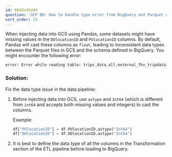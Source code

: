 ```yaml
---
id: 66d3c42dd4
question: 'GCP BQ: How to handle type error from BigQuery and Parquet data?'
sort_order: 23
---
```


When injecting data into GCS using Pandas, some datasets might have missing values in the `DOlocationID` and `PUlocationID` columns. By default, Pandas will cast these columns as `float`, leading to inconsistent data types between the Parquet files in GCS and the schema defined in BigQuery. You might encounter the following error:

```bash
error: Error while reading table: trips_data_all.external_fhv_tripdata, error message: Parquet column 'DOlocationID' has type INT64 which does not match the target cpp_type DOUBLE.
```

### Solution:
Fix the data type issue in the data pipeline:

1. Before injecting data into GCS, use `astype` and `Int64` (which is different from `int64` and accepts both missing values and integers) to cast the columns.

    Example:
    ```python
    df["PUlocationID"] = df.PUlocationID.astype("Int64")
    df["DOlocationID"] = df.DOlocationID.astype("Int64")
    ```

2. It is best to define the data type of all the columns in the Transformation section of the ETL pipeline before loading to BigQuery.